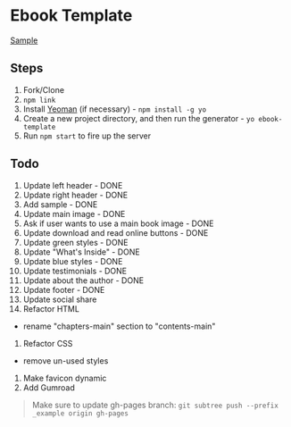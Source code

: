 # Ebook Template

[Sample](http://mherman.org/ebook-template/)

## Steps

1. Fork/Clone
1. `npm link`
1. Install [Yeoman](http://yeoman.io) (if necessary) - `npm install -g yo`
1. Create a new project directory, and then run the generator - `yo ebook-template`
1. Run `npm start` to fire up the server

## Todo

1. Update left header - DONE
1. Update right header - DONE
1. Add sample - DONE
1. Update main image - DONE
1. Ask if user wants to use a main book image - DONE
1. Update download and read online buttons - DONE
1. Update green styles - DONE
1. Update "What's Inside" - DONE
1. Update blue styles - DONE
1. Update testimonials - DONE
1. Update about the author - DONE
1. Update footer - DONE
1. Update social share
1. Refactor HTML
  - rename "chapters-main" section to "contents-main"
1. Refactor CSS
  - remove un-used styles
1. Make favicon dynamic
1. Add Gumroad

> Make sure to update gh-pages branch: `git subtree push --prefix _example origin gh-pages`
